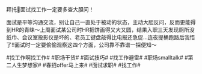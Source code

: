 拜托🙏面试找工作一定要多查大胆问！

面试是平等沟通交流，别让自己一直处于被动的状态，主动大胆反问，反而更能得到HR的青睐～上周面试某公司时HR把饼画得又大又圆，结果入职三天发现厕所没纸巾、会议室投影仪是坏的、老员工键盘敲得比电报还急促…连夜提桶跑路后我悟了‼️面试时一定要偷偷观察这四个方面，公司靠不靠谱一探便知～

#找工作啊找工作# #职场干货# #面试技巧# #找工作避雷# #职场smalltalk# #第二人生梦想家# #春招offer马上来# #面试求职# #找工作#